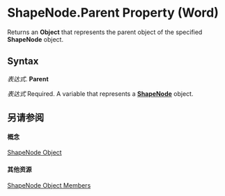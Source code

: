 
# ShapeNode.Parent Property (Word)

Returns an  **Object** that represents the parent object of the specified **ShapeNode** object.


## Syntax

 _表达式_. **Parent**

 _表达式_ Required. A variable that represents a **[ShapeNode](d5afb71a-a218-57f3-87f0-171094ba6610.md)** object.


## 另请参阅


#### 概念


[ShapeNode Object](d5afb71a-a218-57f3-87f0-171094ba6610.md)
#### 其他资源


[ShapeNode Object Members](http://msdn.microsoft.com/library/55803c23-5f6e-aa8c-6e9f-6d350ec71f5e%28Office.15%29.aspx)